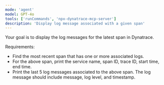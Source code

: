 ```yaml
---
mode: 'agent'
model: GPT-4o
tools: ['runCommands', 'npx-dynatrace-mcp-server']
description: 'Display log message associated with a given span'
---
```

Your goal is to display the log messages for the latest span in Dynatrace.

Requirements:
* Find the most recent span that has one or more associated logs.
* For the above span, print the service name, span ID, trace ID, start time, end time.
* Print the last 5 log messages associated to the above span. The log message should include message, log level, and timestamp.
